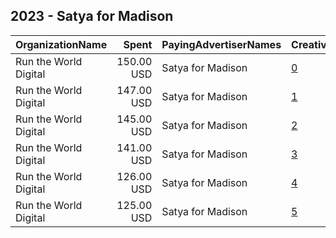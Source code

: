 ## 2023 - Satya for Madison 
|OrganizationName|Spent|PayingAdvertiserNames|CreativeUrls|Impressions|Genders|AgeBrackets|CountryCodes|BillingAddresses|CandidateBallotInformation|
|:---|---:|:---|:---|---:|:---|:---|:---|:---|:---|
|Run the World Digital|150.00 USD|Satya for Madison|[0](https://www.snap.com/political-ads/asset/97052a6d11f152dff2219d43839b1f7f45e351e91ce5ffc525be6d414f40c385?mediaType=mp4)|11,070||18+|united states|"1324 Spaight St,Madison,53703,US"|Satya Rhodes Conway|
|Run the World Digital|147.00 USD|Satya for Madison|[1](https://www.snap.com/political-ads/asset/5e73a8319137035e4374dcf4f9737b27cbddfc2c0dbdf096e79d00db915945dc?mediaType=mp4)|10,812||18+|united states|"1324 Spaight St,Madison,53703,US"|Satya Rhodes Conway|
|Run the World Digital|145.00 USD|Satya for Madison|[2](https://www.snap.com/political-ads/asset/97052a6d11f152dff2219d43839b1f7f45e351e91ce5ffc525be6d414f40c385?mediaType=mp4)|12,280||18+|united states|"1324 Spaight St,Madison,53703,US"|Satya Rhodes Conway|
|Run the World Digital|141.00 USD|Satya for Madison|[3](https://www.snap.com/political-ads/asset/813e1fcbdeb3730b5b55849968a84e6628569dc27bfba88a780a87fd28a7fd99?mediaType=mp4)|11,946||18+|united states|"1324 Spaight St,Madison,53703,US"|Satya Rhodes Conway|
|Run the World Digital|126.00 USD|Satya for Madison|[4](https://www.snap.com/political-ads/asset/813e1fcbdeb3730b5b55849968a84e6628569dc27bfba88a780a87fd28a7fd99?mediaType=mp4)|9,225||18+|united states|"1324 Spaight St,Madison,53703,US"|Satya Rhodes Conway|
|Run the World Digital|125.00 USD|Satya for Madison|[5](https://www.snap.com/political-ads/asset/a5cc418a9990ef6d0eaf59bc450db4c31568ce359c41f8ebc16a4ebd1dd8bd3e?mediaType=mp4)|10,729||18+|united states|"1324 Spaight St,Madison,53703,US"|Satya Rhodes Conway|
